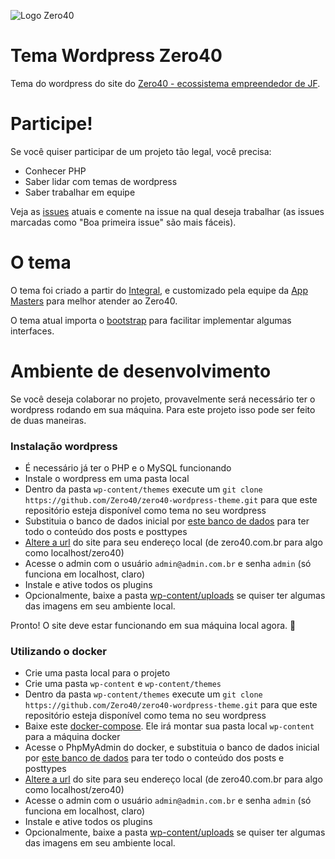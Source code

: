![Logo Zero40](https://zero40.com.br/wp-content/uploads/2017/05/logo_zero40_horizontal_fundo_claro.png)


# Tema Wordpress Zero40

Tema do wordpress do site do [Zero40 - ecossistema empreendedor de JF](https://zero40.com.br/).   

# Participe!

Se você quiser participar de um projeto tão legal, você precisa:
- Conhecer PHP
- Saber lidar com temas de wordpress
- Saber trabalhar em equipe

Veja as [issues](https://github.com/TiagoGouvea/zero40-wordpress-theme/issues) atuais e comente na issue na qual deseja trabalhar (as issues marcadas como "Boa primeira issue" são mais fáceis).

# O tema

O tema foi criado a partir do [Integral](https://wordpress.org/themes/integral/), e customizado pela equipe da [App Masters](https://appmasters.io) para melhor atender ao Zero40. 

O tema atual importa o [bootstrap](https://getbootstrap.com/) para facilitar implementar algumas interfaces.

# Ambiente de desenvolvimento

Se você deseja colaborar no projeto, provavelmente será necessário ter o wordpress rodando em sua máquina. Para este projeto isso pode ser feito de duas maneiras.

### Instalação wordpress

- É necessário já ter o PHP e o MySQL funcionando
- Instale o wordpress em uma pasta local
- Dentro da pasta `wp-content/themes` execute um `git clone https://github.com/Zero40/zero40-wordpress-theme.git` para que este repositório esteja disponível como tema no seu wordpress
- Substituia o banco de dados inicial por [este banco de dados](https://zero40.com.br/neopange_wp_z40.sql.zip) para ter todo o conteúdo dos posts e posttypes
- [Altere a url](https://kinsta.com/knowledgebase/change-wordpress-url/) do site para seu endereço local (de zero40.com.br para algo como localhost/zero40)
- Acesse o admin com o usuário `admin@admin.com.br` e senha `admin` (só funciona em localhost, claro)
- Instale e ative todos os plugins
- Opcionalmente, baixe a pasta [wp-content/uploads](https://zero40.com.br/wp-content-uploads.zip) se quiser ter algumas das imagens em seu ambiente local.

Pronto! O site deve estar funcionando em sua máquina local agora. 🎉

### Utilizando o docker

- Crie uma pasta local para o projeto
- Crie uma pasta `wp-content` e `wp-content/themes`
- Dentro da pasta `wp-content/themes` execute um `git clone https://github.com/Zero40/zero40-wordpress-theme.git` para que este repositório esteja disponível como tema no seu wordpress
- Baixe este [docker-compose](https://gist.github.com/TiagoGouvea/bd067e7a375501c46e7d8a5bcc8e17c6). Ele irá montar sua pasta local `wp-content` para a máquina docker
- Acesse o PhpMyAdmin do docker, e substituia o banco de dados inicial por [este banco de dados](https://zero40.com.br/neopange_wp_z40.sql.zip) para ter todo o conteúdo dos posts e posttypes
- [Altere a url](https://kinsta.com/knowledgebase/change-wordpress-url/) do site para seu endereço local (de zero40.com.br para algo como localhost/zero40)
- Acesse o admin com o usuário `admin@admin.com.br` e senha `admin` (só funciona em localhost, claro)
- Instale e ative todos os plugins
- Opcionalmente, baixe a pasta [wp-content/uploads](https://zero40.com.br/wp-content-uploads.zip) se quiser ter algumas das imagens em seu ambiente local.